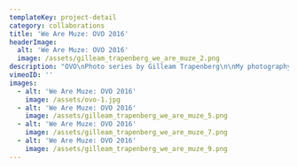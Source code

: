 ```yaml
---
templateKey: project-detail
category: collaborations
title: 'We Are Muze: OVO 2016'
headerImage:
  alt: 'We Are Muze: OVO 2016'
  image: /assets/gilleam_trapenberg_we_are_muze_2.png
description: "OVO\nPhoto series by Gilleam Trapenberg\n\nMy photography is very much influenced by my childhood.\_I grew\_up in Curacao where there are certain cultural codes as to what it means to be a man\_and often a lot of\_importance is put on\_appearance. This has a big influence on my work seeing as I mainly touch on themes of status, identity and the current image culture. I believe that certain objects and situations should be left the way they are. This often results in an interesting dynamic between me and the subject being portrayed. I would not necessarily call myself a documentary photographer. I often use the documentary aesthetic, but I am far more interested in the blurring of different photographic genres.\n\nPhotography – Gilleam Trapenberg\LModel – Ovo Drenth\LHair and make up – Kira Kroegman\LStyling – Robert Risteski\nArt direction – Koos Breen\nDesigns – We Are Muze – Jessica Joyce, LoveLuha, BYBROWN, ELECTRIC CO\nWith thanks to – Karla Vincheva, We Are Muze\nCreative direction & concept – Conny Groenewegen\n\nVideo: Milena Seculic\n"
vimeoID: ''
images:
  - alt: 'We Are Muze: OVO 2016'
    image: /assets/ovo-1.jpg
  - alt: 'We Are Muze: OVO 2016'
    image: /assets/gilleam_trapenberg_we_are_muze_5.png
  - alt: 'We Are Muze: OVO 2016'
    image: /assets/gilleam_trapenberg_we_are_muze_7.png
  - alt: 'We Are Muze: OVO 2016'
    image: /assets/gilleam_trapenberg_we_are_muze_9.png
---
```


